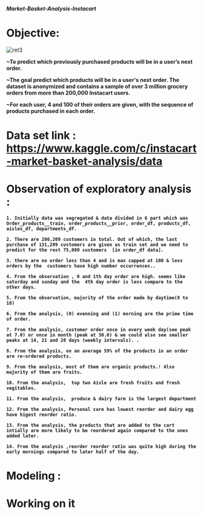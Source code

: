 ##### Market-Basket-Analysis-Instacart

# Objective:

![ret3](https://user-images.githubusercontent.com/29980448/107252752-ab185980-6a5b-11eb-9257-f2db71766919.jpg)


**~To predict which previously purchased products will be in a user’s next order.**

**~The goal predict which products will be in a user's next order. The dataset is anonymized and contains a sample of over 3 million grocery orders from more than 200,000 Instacart users.**

**~For each user, 4 and 100 of their orders are given, with the sequence of products purchased in each order.**




# Data set link : https://www.kaggle.com/c/instacart-market-basket-analysis/data



# Observation of exploratory analysis :
**`1. Initially data was segregated & data divided in 6 part which was Order_products__train, order_products__prior, order_df, products_df, aisles_df, departments_df.`**

**`2. There are 206,209 customers in total. Out of which, the last purchase of 131,209 customers are given as train set and we need to predict for the rest 75,000 customers  [in order_df data].`**


**`3. there are no order less than 4 and is max capped at 100 & less orders by the  customers have high number occurrences..`**


**`4. From the observation , 0 and 1th day order are high. seems like saturday and sunday and the  4th day order is less compare to the other days.`**


**`5. From the observation, majority of the order made by daytime(8 to 18)`**

**`6. From the analysis, (0) evenning and (1) morning are the prime time of order.`**

**`7. From the analysis, customer order once in every week day(see peak at 7.0) or once in month (peak at 30.0) & we could also see smaller peaks at 14, 21 and 28 days (weekly intervals). .`**

**`8. From the analysis, on an average 59% of the products in an order are re-ordered products.`**


**`9. From the analysis, most of them are organic products.! Also majority of them are fruits.`**

**`10. From the analysis,  top two Aisle are fresh fruits and fresh vegitables.`**


**`11. From the analysis,  produce & dairy farm is the largest department `**

**`12. From the analysis, Personal care has lowest reorder and dairy egg have higest reorder ratio.`**

**`13. From the analysis, the products that are added to the cart intially are more likely to be reordered again compared to the ones added later.`**

**`14. From the analysis ,reorder reorder ratio was quite high during the early mornings compared to later half of the day.`**



# Modeling :

# Working on it
